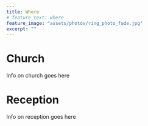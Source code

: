 ```yaml
---
title: Where
# feature_text: where
feature_image: "assets/photos/ring_photo_fade.jpg"
excerpt: ""
---
```


# Church

Info on church goes here

# Reception

Info on reception goes here
